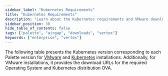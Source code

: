 ```yaml
---
sidebar_label: "Kubernetes Requirements"
title: "Kubernetes Requirements"
description: "Learn about the Kubernetes requirements and VMware download URLs for an airgapped Palette VerteX installation."
sidebar_position: 30
hide_table_of_contents: false
tags: ["palette", "airgap", "downloads", "vertex"]
keywords: ["enterprise", "vertex"]
---
```


<!-- prettier-ignore-start -->

The following table presents the Kubernetes version corresponding to each Palette version for
[VMware](../../vertex/install-palette-vertex/install-on-vmware/install-on-vmware.md) and
[Kubernetes](../../vertex/install-palette-vertex/install-on-kubernetes/install-on-kubernetes.md) installations.
Additionally, for VMware installations, it provides the download URLs for the required Operating System and Kubernetes
distribution OVA.

<!-- prettier-ignore-end -->

<Tabs>
<TabItem label="VMware" value="VMware">

<PartialsComponent category="vertex" name="palette-vmware-kubernetes-versions" />

</TabItem>

<TabItem label="Kubernetes" value="Kubernetes">

<PartialsComponent category="self-hosted-and-vertex" name="palette-kubernetes-versions" />

</TabItem>
</Tabs>
